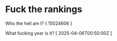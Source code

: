 # Fuck the rankings

Who the hell am I?
{ 15024606 }

What fucking year is it?
[ 2025-04-06T00:50:00Z ]
